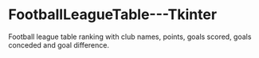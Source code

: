 # FootballLeagueTable---Tkinter
Football league table ranking with club names, points, goals scored, goals conceded and goal difference.
